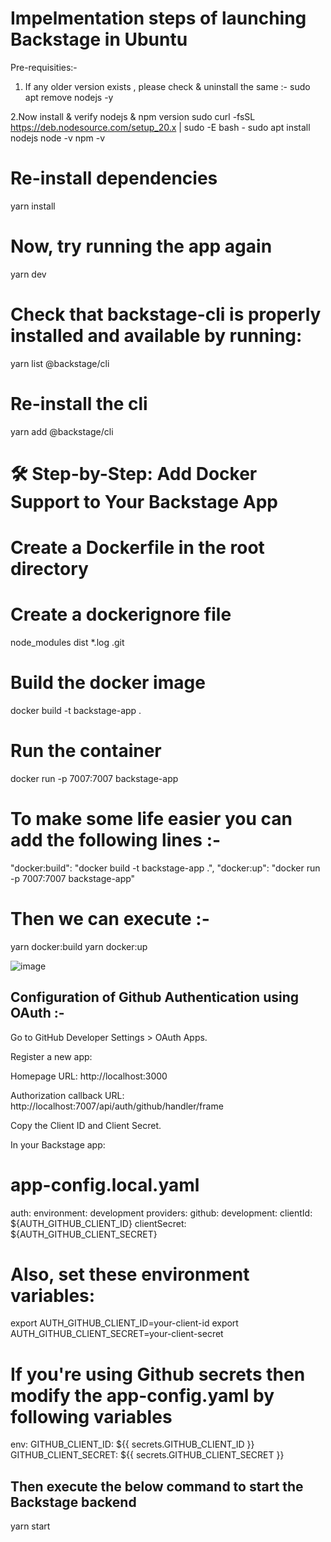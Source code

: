 # Impelmentation steps of launching Backstage in Ubuntu

Pre-requisities:-

1. If any older version exists , please check & uninstall the same :-
sudo apt remove nodejs -y

2.Now install &  verify nodejs & npm version
sudo curl -fsSL https://deb.nodesource.com/setup_20.x | sudo -E bash -
sudo apt install nodejs
node -v
npm -v

# Re-install dependencies

yarn install

# Now, try running the app again

yarn dev

# Check that backstage-cli is properly installed and available by running:

yarn list @backstage/cli

# Re-install the cli

yarn add @backstage/cli

# 🛠️ Step-by-Step: Add Docker Support to Your Backstage App

# Create a Dockerfile in the root directory

# Create a dockerignore file

node_modules
dist
*.log
.git


# Build the docker image

docker build -t backstage-app .

# Run the container

docker run -p 7007:7007 backstage-app

# To make some life easier you can add the following lines :-

"docker:build": "docker build -t backstage-app .",
"docker:up": "docker run -p 7007:7007 backstage-app"


# Then we can execute :-

yarn docker:build
yarn docker:up

![image](https://github.com/user-attachments/assets/5c9a8adc-b437-40d2-ac51-8f0cd8b300fc)


## Configuration of Github Authentication using OAuth :-

Go to GitHub Developer Settings > OAuth Apps.

Register a new app:

Homepage URL: http://localhost:3000

Authorization callback URL: http://localhost:7007/api/auth/github/handler/frame

Copy the Client ID and Client Secret.

In your Backstage app:

# app-config.local.yaml
auth:
  environment: development
  providers:
    github:
      development:
        clientId: ${AUTH_GITHUB_CLIENT_ID}
        clientSecret: ${AUTH_GITHUB_CLIENT_SECRET}

# Also, set these environment variables:
export AUTH_GITHUB_CLIENT_ID=your-client-id
export AUTH_GITHUB_CLIENT_SECRET=your-client-secret

# If you're using Github secrets then modify the app-config.yaml by following variables 

env:
  GITHUB_CLIENT_ID: ${{ secrets.GITHUB_CLIENT_ID }}
  GITHUB_CLIENT_SECRET: ${{ secrets.GITHUB_CLIENT_SECRET }}

  ## Then execute the below command to start the Backstage backend 

  yarn start 

  




